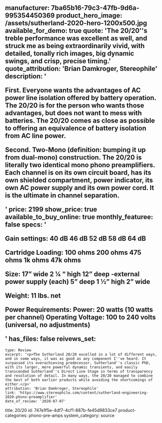 manufacturer: 7ba65b16-79c3-47fb-9d6a-995354450369
product_hero_image: /assets/sutherland-2020-hero-1200x500.jpg
available_for_demo: true
quote: 'The 20/20''s treble performance was excellent as well, and struck me as being extraordinarily vivid, with detailed, tonally rich images, big dynamic swings, and crisp, precise timing.'
quote_attribution: 'Brian Damkroger, Stereophile'
description: '<p>First. Everyone wants the advantages of AC power line isolation offered by battery operation. The 20/20 is for the person who wants those advantages, but does not want to mess with batteries. The 20/20 comes as close as possible to offering an equivalence of battery isolation from AC line power.</p><p>Second. Two-Mono (definition: bumping it up from dual-mono) construction. The 20/20 is literally two identical mono phono preamplifiers. Each channel is on its own circuit board, has its own shielded compartment, power indicator, its own AC power supply and its own power cord. It is the ultimate in channel separation.</p>'
price: 2199
show_price: true
available_to_buy_online: true
monthly_featuree: false
specs: '<p>Gain settings: 40 dB 46 dB 52 dB 58 dB 64 dB</p><p>Cartridge Loading: 100 ohms 200 ohms 475 ohms 1k ohms 47k ohms</p><p>Size: 17” wide 2 1⁄4 “ high 12” deep -external power supply (each) 5” deep 1 1⁄2” high 2” wide</p><p>Weight: 11 lbs. net</p><p>Power Requirements: Power: 20 watts (10 watts per channel) Operating Voltage: 100 to 240 volts (universal, no adjustments)</p>'
has_files: false
reivews_set:
  -
    type: Review
    excerpt: '<p>The Sutherland 20/20 excelled in a lot of different ways, and in some ways, it was as good as any component I''ve heard. It surpassed its overachieving predecessor, Sutherland''s classic PhD, with its larger, more powerful dynamic transients, and easily transcended Sutherland''s Direct Line Stage in terms of transparency and resolution of detail. In many ways, the 20/20 managed to combine the best of both earlier products while avoiding the shortcomings of either.</p>'
    attribution: 'Brian Damkroger, Stereophile'
    link: 'https://www.stereophile.com/content/sutherland-engineering-2020-phono-preamplifier'
    date_of_review: '2020-07-07'
title: 20/20
id: 747e1f5e-4df7-4cf1-887b-fe45d9833ce7
product-categories: phono-pre-amps
system_category: source
